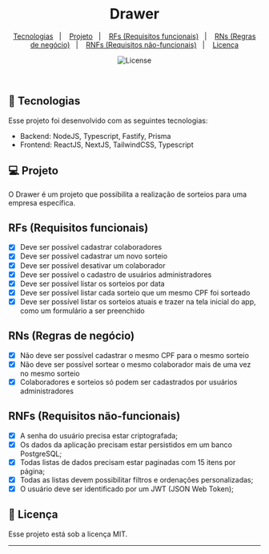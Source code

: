 <h1 align="center">Drawer</h1>

<p align="center">
  <a href="#-tecnologias">Tecnologias</a>&nbsp;&nbsp;&nbsp;|&nbsp;&nbsp;&nbsp;
  <a href="#-projeto">Projeto</a>&nbsp;&nbsp;&nbsp;|&nbsp;&nbsp;&nbsp;
  <a href="#-requisitos-funcionais">RFs (Requisitos funcionais)</a>&nbsp;&nbsp;&nbsp;|&nbsp;&nbsp;&nbsp;
  <a href="#-regras-negocio">RNs (Regras de negócio)</a>&nbsp;&nbsp;&nbsp;|&nbsp;&nbsp;&nbsp;
  <a href="#-requisitos-nao-funcionais">RNFs (Requisitos não-funcionais)</a>&nbsp;&nbsp;&nbsp;|&nbsp;&nbsp;&nbsp;
  <a href="#memo-licença">Licença</a>
</p>

<p align="center">
  <img alt="License" src="https://img.shields.io/static/v1?label=license&message=MIT&color=49AA26&labelColor=000000">
</p>

<br>

## 🚀 Tecnologias

Esse projeto foi desenvolvido com as seguintes tecnologias:

- Backend: NodeJS, Typescript, Fastify, Prisma
- Frontend: ReactJS, NextJS, TailwindCSS, Typescript

## 💻 Projeto

O Drawer é um projeto que possibilita a realização de sorteios para uma empresa específica.


## RFs (Requisitos funcionais)

- [x] Deve ser possível cadastrar colaboradores
- [x] Deve ser possível cadastrar um novo sorteio
- [x] Deve ser possível desativar um colaborador
- [x] Deve ser possível o cadastro de usuários administradores
- [x] Deve ser possível listar os sorteios por data
- [x] Deve ser possível listar cada sorteio que um mesmo CPF foi sorteado
- [x] Deve ser possível listar os sorteios atuais e trazer na tela inicial do app, como um formulário a ser preenchido

## RNs (Regras de negócio)

- [x] Não deve ser possível cadastrar o mesmo CPF para o mesmo sorteio
- [x] Não deve ser possível sortear o mesmo colaborador mais de uma vez no mesmo sorteio
- [x] Colaboradores e sorteios só podem ser cadastrados por usuários administradores

## RNFs (Requisitos não-funcionais)

- [x] A senha do usuário precisa estar criptografada;
- [x] Os dados da aplicação precisam estar persistidos em um banco PostgreSQL;
- [x] Todas listas de dados precisam estar paginadas com 15 itens por página;
- [x] Todas as listas devem possibilitar filtros e ordenações personalizadas;
- [x] O usuário deve ser identificado por um JWT (JSON Web Token);

## :memo: Licença

Esse projeto está sob a licença MIT.

---